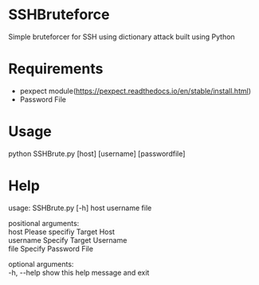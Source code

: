 # SSHBruteforce  
Simple bruteforcer for SSH using dictionary attack built using Python  

# Requirements  
- pexpect module(https://pexpect.readthedocs.io/en/stable/install.html)
- Password File  

# Usage  
python SSHBrute.py [host] [username] [passwordfile]

# Help  
usage: SSHBrute.py [-h] host username file  

positional arguments:   
	host        Please specifiy Target Host  
	username    Specify Target Username  
	file        Specify Password File  

optional arguments:  
      -h, --help  show this help message and exit  



